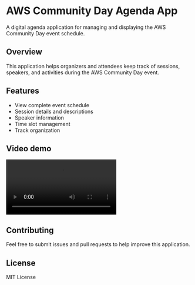 # AWS Community Day Agenda App

A digital agenda application for managing and displaying the AWS Community Day event schedule.

## Overview

This application helps organizers and attendees keep track of sessions, speakers, and activities during the AWS Community Day event.

## Features

- View complete event schedule
- Session details and descriptions
- Speaker information
- Time slot management
- Track organization

## Video demo

[<video src="https://github.com/awscommunitymx/agenda/raw/refs/heads/main/demo.mp4" controls></video>
](https://github.com/user-attachments/assets/ec049d5b-4311-4f28-b7b5-e30f771d44ae)

## Contributing

Feel free to submit issues and pull requests to help improve this application.

## License

MIT License
